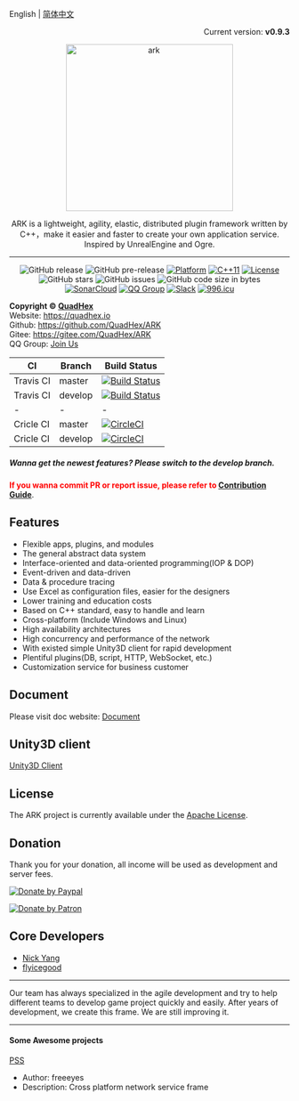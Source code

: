 English | [简体中文](./README_CN.md)

<p align="right">Current version: <strong>v0.9.3</strong></p>
<p align="center"><img src="https://raw.githubusercontent.com/QuadHex/ARK/gh-pages/_images/ark_logo.svg?sanitize=true" alt="ark" width="300"/></p>
<center>ARK is a lightweight, agility, elastic, distributed plugin framework written by C++，make it easier and faster to create your own application service. Inspired by UnrealEngine and Ogre.

----------

![GitHub release](https://img.shields.io/github/release/QuadHex/ARK.svg?style=flat-square)
![GitHub pre-release](https://img.shields.io/github/release-pre/QuadHex/ARK.svg?label=pre-release&style=flat-square)
[![Platform](https://img.shields.io/badge/Platform-Linux,%20Windows-green.svg?style=flat-square)](https://github.com/QuadHex/ARK)
[![C++11](https://img.shields.io/badge/C++-11-4c7e9f.svg?style=flat-square)](https://github.com/QuadHex/ARK)
[![License](https://img.shields.io/github/license/QuadHex/ARK.svg?colorB=f48041&style=flat-square)](https://opensource.org/licenses/Apache-2.0)
![GitHub stars](https://img.shields.io/github/stars/QuadHex/ARK.svg?style=flat-square&label=Stars)
![GitHub issues](https://img.shields.io/github/issues-raw/QuadHex/ARK.svg?style=flat-square)
![GitHub code size in bytes](https://img.shields.io/github/languages/code-size/QuadHex/ARK.svg?style=flat-square)  
[![SonarCloud](https://sonarcloud.io/api/project_badges/measure?project=ark&metric=alert_status)](https://sonarcloud.io/dashboard/index/ark)
[![QQ Group](https://img.shields.io/badge/Chat%20on-QQ%20Group-orange.svg?longCache=true&style=flat-square)](https://shang.qq.com/wpa/qunwpa?idkey=1b8394bd9a42ba46606200a44911c1c6161235a38aecce95158ca646c2bafd81)
[![Slack](https://img.shields.io/badge/slack-QuadHex-%23de335e.svg)](https://join.slack.com/t/quadhex/shared_invite/enQtNTk2NDQ0MDcyMjEyLWNhYWQ5MDRmYTg5Njg5ZjFlMjU5NjU3M2Q3MGUyZDFkMDYxMjA5MGFiYmZlZTYzNGYyM2Q1NzRkMjc2NjkzMGE)
[![996.icu](https://img.shields.io/badge/link-996.icu-red.svg)](https://996.icu)
</center>

**Copyright © [QuadHex](https://quadhex.io "QuadHex")**  
Website: https://quadhex.io  
Github: https://github.com/QuadHex/ARK  
Gitee: https://gitee.com/QuadHex/ARK  
QQ Group: [Join Us](https://shang.qq.com/wpa/qunwpa?idkey=1b8394bd9a42ba46606200a44911c1c6161235a38aecce95158ca646c2bafd81)

| CI        | Branch  | Build Status                                                                                                                    |
| --------- | ------- | ------------------------------------------------------------------------------------------------------------------------------- |
| Travis CI | master  | [![Build Status](https://travis-ci.org/QuadHex/ARK.svg?branch=master)](https://travis-ci.org/QuadHex/ARK)                       |
| Travis CI | develop | [![Build Status](https://travis-ci.org/QuadHex/ARK.svg?branch=develop)](https://travis-ci.org/QuadHex/ARK)                      |
| -         | -       | -                                                                                                                               |
| Cricle CI | master  | [![CircleCI](https://circleci.com/gh/QuadHex/ARK/tree/master.svg?style=svg)](https://circleci.com/gh/QuadHex/ARK/tree/master)   |
| Cricle CI | develop | [![CircleCI](https://circleci.com/gh/QuadHex/ARK/tree/develop.svg?style=svg)](https://circleci.com/gh/QuadHex/ARK/tree/develop) |

##### Wanna get the newest features? Please switch to the develop branch.

**<font color=red>If you wanna commit PR or report issue, please refer to [Contribution Guide](https://github.com/QuadHex/ARK/blob/master/.github/CONTRIBUTING.md)</font>**.

## Features

- Flexible apps, plugins, and modules
- The general abstract data system
- Interface-oriented and data-oriented programming(IOP & DOP)
- Event-driven and data-driven
- Data & procedure tracing
- Use Excel as configuration files, easier for the designers
- Lower training and education costs
- Based on C++ standard, easy to handle and learn
- Cross-platform (Include Windows and Linux)
- High availability architectures
- High concurrency and performance of the network
- With existed simple Unity3D client for rapid development
- Plentiful plugins(DB, script, HTTP, WebSocket, etc.)
- Customization service for business customer

## Document

Please visit doc website: [Document](https://docs.quadhex.io/ARK)

## Unity3D client

[Unity3D Client](https://github.com/QuadHex/ArkClient-Unity3D)

## License

The ARK project is currently available under the [Apache License](https://github.com/QuadHex/ARK/blob/master/LICENSE).

## Donation

Thank you for your donation, all income will be used as development and server fees.

[![Donate by Paypal](https://img.shields.io/badge/Donate-PayPal-green.svg)](https://www.paypal.me/nickyang4self)

[![Donate by Patron](https://c5.patreon.com/external/logo/become_a_patron_button.png)](https://www.patreon.com/bePatron?u=19279478)

## Core Developers

- [Nick Yang](https://github.com/NickYang1988)
- [flyicegood](https://github.com/flyicegood)

----------

Our team has always specialized in the agile development and try to help different teams to develop game project quickly and easily. After years of development, we create this frame. We are still improving it.

----------

#### Some Awesome projects

[PSS](https://github.com/freeeyes/PSS)

- Author: freeeyes
- Description: Cross platform network service frame
